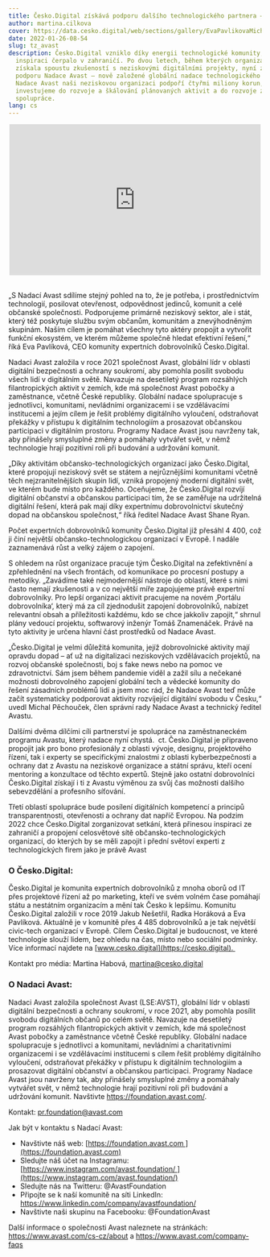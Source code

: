 ```yaml
---
title: Česko.Digital získává podporu dalšího technologického partnera – Nadace Avast
author: martina.cilkova
cover: https://data.cesko.digital/web/sections/gallery/EvaPavlikovaMichalPechoucek.jpg
date: 2022-01-26-08-54
slug: tz_avast
description: Česko.Digital vzniklo díky energii technologické komunity,
  inspiraci čerpalo v zahraničí. Po dvou letech, během kterých organizace
  získala spoustu zkušeností s neziskovými digitálními projekty, nyní získává
  podporu Nadace Avast – nově založené globální nadace technologického giganta.
  Nadace Avast naši neziskovou organizaci podpoří čtyřmi miliony korun, které
  investujeme do rozvoje a škálování plánovaných aktivit a do rozvoje zahraniční
  spolupráce.
lang: cs
---
```

<center><iframe width="500" height="300" src="https://www.youtube.com/embed/FovYqoMN3Qc" title="YouTube video player" frameborder="0" allow="accelerometer; autoplay; clipboard-write; encrypted-media; gyroscope; picture-in-picture" allowfullscreen></iframe></center>

<br>

<!--StartFragment-->

„S Nadací Avast sdílíme stejný pohled na to, že je potřeba, i prostřednictvím technologií, posilovat otevřenost, odpovědnost jedinců, komunit a celé občanské společnosti. Podporujeme primárně neziskový sektor, ale i stát, který též poskytuje službu svým občanům, komunitám a znevýhodněným skupinám. Naším cílem je pomáhat všechny tyto aktéry propojit a vytvořit funkční ekosystém, ve kterém můžeme společně hledat efektivní řešení,“ říká Eva Pavlíková, CEO komunity expertních dobrovolníků Česko.Digital.

<!--StartFragment-->

Nadaci Avast založila v roce 2021 společnost Avast, globální lídr v oblasti digitální bezpečnosti a ochrany soukromí, aby pomohla posílit svobodu všech lidí v digitálním světě. Navazuje na desetiletý program rozsáhlých filantropických aktivit v zemích, kde má společnost Avast pobočky a zaměstnance, včetně České republiky. Globální nadace spolupracuje s jednotlivci, komunitami, nevládními organizacemi i se vzdělávacími institucemi a jejím cílem je řešit problémy digitálního vyloučení, odstraňovat překážky v přístupu k digitálním technologiím a prosazovat občanskou participaci v digitálním prostoru. Programy Nadace Avast jsou navrženy tak, aby přinášely smysluplné změny a pomáhaly vytvářet svět, v němž technologie hrají pozitivní roli při budování a udržování komunit.

<!--EndFragment-->

„Díky aktivitám občansko-technologických organizací jako Česko.Digital, které propojují neziskový svět se státem a nejrůznějšími komunitami včetně těch nejzranitelnějších skupin lidí, vzniká propojený moderní digitální svět, ve kterém bude místo pro každého. Oceňujeme, že Česko.Digital rozvíjí digitální občanství a občanskou participaci tím, že se zaměřuje na udržitelná digitální řešení, která pak mají díky expertnímu dobrovolnictví skutečný dopad na občanskou společnost,“ říká ředitel Nadace Avast Shane Ryan.

Počet expertních dobrovolníků komunity Česko.Digital již přesáhl 4 400, což ji činí největší občansko-technologickou organizací v Evropě. I nadále zaznamenává růst a velký zájem o zapojení.

<!--StartFragment-->

S ohledem na růst organizace pracuje tým Česko.Digital na zefektivnění a zpřehlednění na všech frontách, od komunikace po procesní postupy a metodiky. „Zavádíme také nejmodernější nástroje do oblastí, které s nimi často nemají zkušenosti a v co největší míře zapojujeme právě expertní dobrovolníky. Pro lepší organizaci aktivit pracujeme na novém ‚Portálu dobrovolníka‘, který má za cíl zjednodušit zapojení dobrovolníků, nabízet relevantní obsah a příležitosti každému, kdo se chce jakkoliv zapojit,“ shrnul plány vedoucí projektu, softwarový inženýr Tomáš Znamenáček. Právě na tyto aktivity je určena hlavní část prostředků od Nadace Avast.

<!--StartFragment-->

„Česko.Digital je velmi důležitá komunita, jejíž dobrovolnické aktivity mají opravdu dopad – ať už na digitalizaci neziskových vzdělávacích projektů, na rozvoj občanské společnosti, boj s fake news nebo na pomoc ve zdravotnictví. Sám jsem během pandemie viděl a zažil sílu a nečekané možnosti dobrovolného zapojení globální tech a vědecké komunity do řešení zásadních problémů lidí a jsem moc rád, že Nadace Avast teď může začít systematicky podporovat aktivity rozvíjející digitální svobodu v Česku,“ uvedl Michal Pěchouček, člen správní rady Nadace Avast a technický ředitel Avastu.

<!--StartFragment-->

<!--StartFragment-->

Dalšími dvěma dílčími cíli partnerství je spolupráce na zaměstnaneckém programu Avastu, který nadace nyní chystá.  ct. Česko.Digital je připraveno propojit jak pro bono profesionály z oblasti vývoje, designu, projektového řízení, tak i experty se specifickými znalostmi z oblasti kyberbezpečnosti a ochrany dat z Avastu na neziskové organizace a státní správu, kteří ocení mentoring a konzultace od těchto expertů. Stejně jako ostatní dobrovolníci Česko.Digital získají i ti z Avastu výměnou za svůj čas možnosti dalšího sebevzdělání a profesního síťování.

<!--StartFragment-->

<!--StartFragment-->

Třetí oblastí spolupráce bude posílení digitálních kompetencí a principů transparentnosti, otevřenosti a ochrany dat napříč Evropou. Na podzim 2022 chce Česko.Digital zorganizovat setkání, která přinesou inspiraci ze zahraničí a propojení celosvětové sítě občansko-technologických organizací, do kterých by se měli zapojit i přední světoví experti z technologických firem jako je právě Avast

<!--EndFragment-->

<!--StartFragment-->

### O Česko.Digital:

Česko.Digital je komunita expertních dobrovolníků z mnoha oborů od IT přes projektové řízení až po marketing, kteří ve svém volném čase pomáhají státu a nestátním organizacím a mění tak Česko k lepšímu. Komunitu Česko.Digital založili v roce 2019 Jakub Nešetřil, Radka Horáková a Eva Pavlíková. Aktuálně je v komunitě přes 4 485 dobrovolníků a je tak největší civic-tech organizací v Evropě. Cílem Česko.Digital je budoucnost, ve které technologie slouží lidem, bez ohledu na čas, místo nebo sociální podmínky. Více informací najdete na [www.cesko.digital](https://cesko.digital). 

Kontakt pro média: Martina Habová, martina@cesko.digital

<!--EndFragment-->

<!--StartFragment-->

### O Nadaci Avast:

Nadaci Avast založila společnost Avast (LSE:AVST), globální lídr v oblasti digitální bezpečnosti a ochrany soukromí, v roce 2021, aby pomohla posílit svobodu digitálních občanů po celém světě. Navazuje na desetiletý program rozsáhlých filantropických aktivit v zemích, kde má společnost Avast pobočky a zaměstnance včetně České republiky. Globální nadace spolupracuje s jednotlivci a komunitami, nevládními a charitativními organizacemi i se vzdělávacími institucemi s cílem řešit problémy digitálního vyloučení, odstraňovat překážky v přístupu k digitálním technologiím a prosazovat digitální občanství a občanskou participaci. Programy Nadace Avast jsou navrženy tak, aby přinášely smysluplné změny a pomáhaly vytvářet svět, v němž technologie hrají pozitivní roli při budování a udržování komunit. Navštivte <https://foundation.avast.com/>.

Kontakt: pr.foundation@avast.com 

Jak být v kontaktu s Nadací Avast:

* Navštivte náš web: [https://foundation.avast.com ](https://foundation.avast.com)
* Sledujte náš účet na Instagramu: [https://www.instagram.com/avast.foundation/ ](https://www.instagram.com/avast.foundation/)
* Sledujte nás na Twitteru: @AvastFoundation
* Připojte se k naší komunitě na síti LinkedIn: <https://www.linkedin.com/company/avastfoundation/>
* Navštivte naši skupinu na Facebooku: @FoundationAvast

Další informace o společnosti Avast naleznete na stránkách: https://www.avast.com/cs-cz/about a <https://www.avast.com/company-faqs>

<!--EndFragment-->

<!--EndFragment-->

<!--EndFragment-->

<!--EndFragment-->

<!--EndFragment-->

<!--EndFragment-->

<!--EndFragment-->

<!--EndFragment-->

<!--EndFragment-->

<!--EndFragment-->
